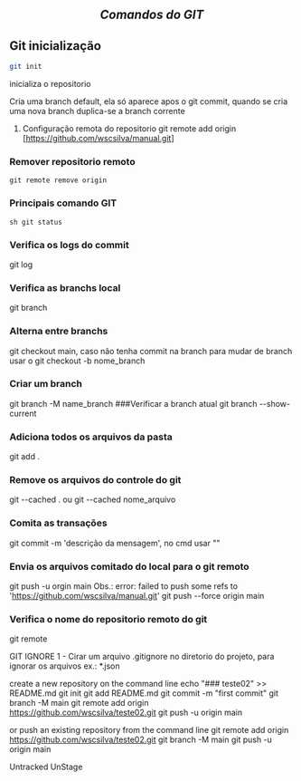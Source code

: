 ## *__<p align = "center">Comandos do GIT</p>__*
## **Git inicialização**
```sh
git init
``` 
inicializa o repositorio 

Cria uma branch default, ela só aparece apos o git commit, quando se cria uma nova branch duplica-se a branch corrente
1. Configuração remota do repositorio
git remote add origin [https://github.com/wscsilva/manual.git]
### Remover repositorio remoto
`git remote remove origin`
### Principais comando GIT
```sh git status```
### Verifica os logs do commit
git log
### Verifica as branchs local
git branch
### Alterna entre branchs
git checkout main, caso não tenha commit na branch para mudar de branch usar o git checkout -b nome_branch
### Criar um branch
git branch -M name_branch
###Verificar a branch atual
git branch --show-current
### Adiciona todos os arquivos da pasta 
git add .
### Remove os arquivos do controle do git
git --cached . ou git --cached nome_arquivo
###  Comita as transações
git commit -m 'descrição da mensagem', no cmd usar ""
### Envia os arquivos comitado do local para o git remoto
git push -u orgin main
Obs.: error: failed to push some refs to 'https://github.com/wscsilva/manual.git'
git push --force origin main
### Verifica o nome do repositorio remoto do git
git remote

GIT IGNORE
1 - Cirar um arquivo .gitignore no diretorio do projeto, para ignorar os arquivos ex.: *.json

create a new repository on the command line
echo "### teste02" >> README.md
git init
git add README.md
git commit -m "first commit"
git branch -M main
git remote add origin https://github.com/wscsilva/teste02.git
git push -u origin main

or push an existing repository from the command line
git remote add origin https://github.com/wscsilva/teste02.git
git branch -M main
git push -u origin main

Untracked
UnStage